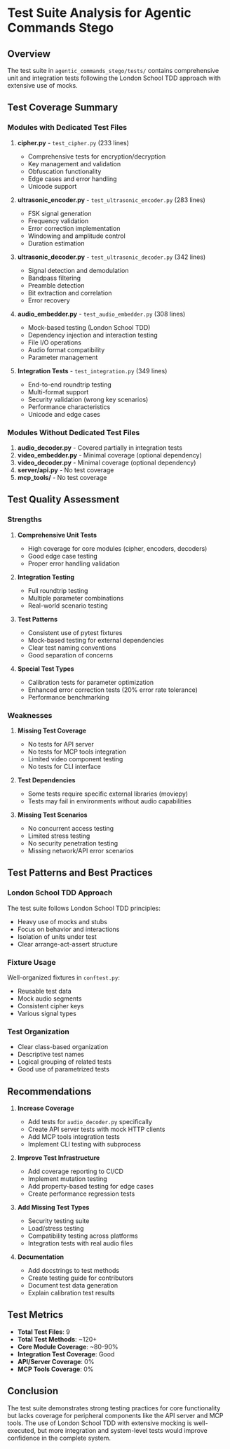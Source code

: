# Test Suite Analysis for Agentic Commands Stego

## Overview

The test suite in `agentic_commands_stego/tests/` contains comprehensive unit and integration tests following the London School TDD approach with extensive use of mocks.

## Test Coverage Summary

### Modules with Dedicated Test Files

1. **cipher.py** - `test_cipher.py` (233 lines)
   - Comprehensive tests for encryption/decryption
   - Key management and validation
   - Obfuscation functionality
   - Edge cases and error handling
   - Unicode support

2. **ultrasonic_encoder.py** - `test_ultrasonic_encoder.py` (283 lines)
   - FSK signal generation
   - Frequency validation
   - Error correction implementation
   - Windowing and amplitude control
   - Duration estimation

3. **ultrasonic_decoder.py** - `test_ultrasonic_decoder.py` (342 lines)
   - Signal detection and demodulation
   - Bandpass filtering
   - Preamble detection
   - Bit extraction and correlation
   - Error recovery

4. **audio_embedder.py** - `test_audio_embedder.py` (308 lines)
   - Mock-based testing (London School TDD)
   - Dependency injection and interaction testing
   - File I/O operations
   - Audio format compatibility
   - Parameter management

5. **Integration Tests** - `test_integration.py` (349 lines)
   - End-to-end roundtrip testing
   - Multi-format support
   - Security validation (wrong key scenarios)
   - Performance characteristics
   - Unicode and edge cases

### Modules Without Dedicated Test Files

1. **audio_decoder.py** - Covered partially in integration tests
2. **video_embedder.py** - Minimal coverage (optional dependency)
3. **video_decoder.py** - Minimal coverage (optional dependency)
4. **server/api.py** - No test coverage
5. **mcp_tools/** - No test coverage

## Test Quality Assessment

### Strengths

1. **Comprehensive Unit Tests**
   - High coverage for core modules (cipher, encoders, decoders)
   - Good edge case testing
   - Proper error handling validation

2. **Integration Testing**
   - Full roundtrip testing
   - Multiple parameter combinations
   - Real-world scenario testing

3. **Test Patterns**
   - Consistent use of pytest fixtures
   - Mock-based testing for external dependencies
   - Clear test naming conventions
   - Good separation of concerns

4. **Special Test Types**
   - Calibration tests for parameter optimization
   - Enhanced error correction tests (20% error rate tolerance)
   - Performance benchmarking

### Weaknesses

1. **Missing Test Coverage**
   - No tests for API server
   - No tests for MCP tools integration
   - Limited video component testing
   - No tests for CLI interface

2. **Test Dependencies**
   - Some tests require specific external libraries (moviepy)
   - Tests may fail in environments without audio capabilities

3. **Missing Test Scenarios**
   - No concurrent access testing
   - Limited stress testing
   - No security penetration testing
   - Missing network/API error scenarios

## Test Patterns and Best Practices

### London School TDD Approach
The test suite follows London School TDD principles:
- Heavy use of mocks and stubs
- Focus on behavior and interactions
- Isolation of units under test
- Clear arrange-act-assert structure

### Fixture Usage
Well-organized fixtures in `conftest.py`:
- Reusable test data
- Mock audio segments
- Consistent cipher keys
- Various signal types

### Test Organization
- Clear class-based organization
- Descriptive test names
- Logical grouping of related tests
- Good use of parametrized tests

## Recommendations

1. **Increase Coverage**
   - Add tests for `audio_decoder.py` specifically
   - Create API server tests with mock HTTP clients
   - Add MCP tools integration tests
   - Implement CLI testing with subprocess

2. **Improve Test Infrastructure**
   - Add coverage reporting to CI/CD
   - Implement mutation testing
   - Add property-based testing for edge cases
   - Create performance regression tests

3. **Add Missing Test Types**
   - Security testing suite
   - Load/stress testing
   - Compatibility testing across platforms
   - Integration tests with real audio files

4. **Documentation**
   - Add docstrings to test methods
   - Create testing guide for contributors
   - Document test data generation
   - Explain calibration test results

## Test Metrics

- **Total Test Files**: 9
- **Total Test Methods**: ~120+
- **Core Module Coverage**: ~80-90%
- **Integration Test Coverage**: Good
- **API/Server Coverage**: 0%
- **MCP Tools Coverage**: 0%

## Conclusion

The test suite demonstrates strong testing practices for core functionality but lacks coverage for peripheral components like the API server and MCP tools. The use of London School TDD with extensive mocking is well-executed, but more integration and system-level tests would improve confidence in the complete system.